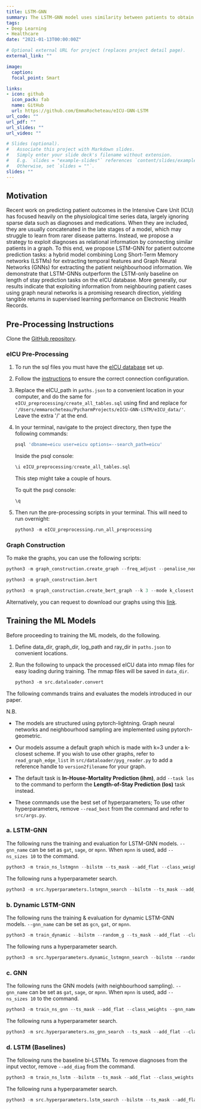 ```yaml
---
title: LSTM-GNN
summary: The LSTM-GNN model uses similarity between patients to obtain a better representation of the diagnosis information in the Electronic Health Record.
tags:
- Deep Learning
- Healthcare
date: "2021-01-13T00:00:00Z"

# Optional external URL for project (replaces project detail page).
external_link: ""

image:
  caption:
  focal_point: Smart

links:
- icon: github
  icon_pack: fab
  name: GitHub
  url: https://github.com/EmmaRocheteau/eICU-GNN-LSTM
url_code: ""
url_pdf: ""
url_slides: ""
url_video: ""

# Slides (optional).
#   Associate this project with Markdown slides.
#   Simply enter your slide deck's filename without extension.
#   E.g. `slides = "example-slides"` references `content/slides/example-slides.md`.
#   Otherwise, set `slides = ""`.
slides: ""
---
```

## Motivation
Recent work on predicting patient outcomes in the Intensive Care Unit (ICU) has focused heavily on the physiological time series data, largely ignoring sparse data such as diagnoses and medications. When they are included, they are usually concatenated in the late stages of a model, which may struggle to learn from rarer disease patterns. Instead, we propose a strategy to exploit diagnoses as relational information by connecting similar patients in a graph. To this end, we propose LSTM-GNN for patient outcome prediction tasks: a hybrid model combining Long Short-Term Memory networks (LSTMs) for extracting temporal features and Graph Neural Networks (GNNs) for extracting the patient neighbourhood information. We demonstrate that LSTM-GNNs outperform the LSTM-only baseline on length of stay prediction tasks on the eICU database. More generally, our results indicate that exploiting information from neighbouring patient cases using graph neural networks is a promising research direction, yielding tangible returns in supervised learning performance on Electronic Health Records.


## Pre-Processing Instructions

Clone the [GitHub repository](https://github.com/EmmaRocheteau/eICU-GNN-LSTM).

### eICU Pre-Processing

1) To run the sql files you must have the [eICU database](https://physionet.org/content/eicu-crd/2.0/) set up. 

2) Follow the [instructions](https://eicu-crd.mit.edu/tutorials/install_eicu_locally/) to ensure the correct connection configuration. 

3) Replace the eICU_path in `paths.json` to a convenient location in your computer, and do the same for `eICU_preprocessing/create_all_tables.sql` using find and replace for 
`'/Users/emmarocheteau/PycharmProjects/eICU-GNN-LSTM/eICU_data/'`. Leave the extra '/' at the end.

4) In your terminal, navigate to the project directory, then type the following commands:

    ```sql
    psql 'dbname=eicu user=eicu options=--search_path=eicu'
    ```
    
    Inside the psql console:
    
    ```sql
    \i eICU_preprocessing/create_all_tables.sql
    ```
    
    This step might take a couple of hours.
    
    To quit the psql console:
    
    ```sql
    \q
    ```
    
5) Then run the pre-processing scripts in your terminal. This will need to run overnight:

    ```python
    python3 -m eICU_preprocessing.run_all_preprocessing
    ```
    
### Graph Construction

To make the graphs, you can use the following scripts:

```python
python3 -m graph_construction.create_graph --freq_adjust --penalise_non_shared --k 3 --mode k_closest
```
```python
python3 -m graph_construction.bert
```
```python
python3 -m graph_construction.create_bert_graph --k 3 --mode k_closest
```


Alternatively, you can request to download our graphs using this [link](https://drive.google.com/drive/folders/1yWNLhGOTPhu6mxJRjKCgKRJCJjuToBS4?usp=sharing).

## Training the ML Models

Before proceeding to training the ML models, do the following.

1) Define data_dir, graph_dir, log_path and ray_dir in `paths.json` to convenient locations.

2) Run the following to unpack the processed eICU data into mmap files for easy loading during training. The mmap files will be saved in `data_dir`.
    ```python
    python3 -m src.dataloader.convert
    ```

The following commands trains and evaluates the models introduced in our paper.

N.B.

- The models are structured using pytorch-lightning. Graph neural networks and neighbourhood sampling are implemented using pytorch-geometric.

- Our models assume a default graph which is made with k=3 under a k-closest scheme. If you wish to use other graphs, refer to `read_graph_edge_list` in `src/dataloader/pyg_reader.py` to add a reference handle to `version2filename` for your graph. 

- The default task is **In-House-Mortality Prediction (ihm)**, add `--task los` to the command to perform the **Length-of-Stay Prediction (los)** task instead. 

- These commands use the best set of hyperparameters; To use other hyperparameters, remove `--read_best` from the command and refer to `src/args.py`. 

### a. LSTM-GNN
The following runs the training and evaluation for LSTM-GNN models. `--gnn_name` can be set as `gat`, `sage`, or `mpnn`. When `mpnn` is used, add `--ns_sizes 10` to the command.

```python
python3 -m train_ns_lstmgnn --bilstm --ts_mask --add_flat --class_weights --gnn_name gat --add_diag --read_best
```

The following runs a hyperparameter search.

```python
python3 -m src.hyperparameters.lstmgnn_search --bilstm --ts_mask --add_flat --class_weights  --gnn_name gat --add_diag
```

### b. Dynamic LSTM-GNN
The following runs the training & evaluation for dynamic LSTM-GNN models. `--gnn_name` can be set as `gcn`, `gat`, or `mpnn`.

```python
python3 -m train_dynamic --bilstm --random_g --ts_mask --add_flat --class_weights --gnn_name mpnn --read_best
```

The following runs a hyperparameter search.

```python
python3 -m src.hyperparameters.dynamic_lstmgnn_search --bilstm --random_g --ts_mask --add_flat --class_weights --gnn_name mpnn
```

### c. GNN
The following runs the GNN models (with neighbourhood sampling). `--gnn_name` can be set as `gat`, `sage`, or `mpnn`. When `mpnn` is used, add `--ns_sizes 10` to the command.

```python
python3 -m train_ns_gnn --ts_mask --add_flat --class_weights --gnn_name gat --add_diag --read_best
```

The following runs a hyperparameter search.

```python
python3 -m src.hyperparameters.ns_gnn_search --ts_mask --add_flat --class_weights --gnn_name gat --add_diag
```

### d. LSTM (Baselines)
The following runs the baseline bi-LSTMs. To remove diagnoses from the input vector, remove `--add_diag` from the command.
```python
python3 -m train_ns_lstm --bilstm --ts_mask --add_flat --class_weights --num_workers 0 --add_diag --read_best
```

The following runs a hyperparameter search.

```python
python3 -m src.hyperparameters.lstm_search --bilstm --ts_mask --add_flat --class_weights --num_workers 0 --add_diag
```
